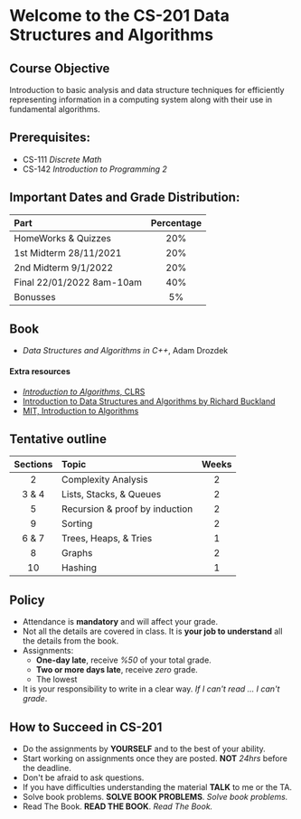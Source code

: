 # Welcome to the CS-201 Data Structures and Algorithms

## Course Objective
Introduction to basic analysis and data structure techniques for efficiently representing information in a computing system along with their use in fundamental algorithms.

## Prerequisites: 
* CS-111 *Discrete Math*
* CS-142 *Introduction to Programming 2*


## Important Dates and Grade Distribution:

| Part        | Percentage  |
| :-------------|:-----:|
| HomeWorks & Quizzes     | 20%|
| 1st Midterm 28/11/2021 | 20%|
| 2nd Midterm 9/1/2022 | 20%|
| Final 22/01/2022 8am-10am   | 40%|
| Bonusses | 5%|

## Book
* *Data Structures and Algorithms in C++*, Adam Drozdek
#### Extra resources
* [*Introduction to Algorithms*, CLRS](https://en.wikipedia.org/wiki/Introduction_to_Algorithms)
* [Introduction to Data Structures and Algorithms by Richard Buckland](https://youtu.be/RpRRUQFbePU)
* [MIT, Introduction to Algorithms](https://ocw.mit.edu/courses/electrical-engineering-and-computer-science/6-006-introduction-to-algorithms-spring-2020/)

## Tentative outline 
| Sections        | Topic  | Weeks |
|:-------------:|:-----|:----:|
| 2 | Complexity Analysis| 2| 
| 3 & 4 | Lists, Stacks, & Queues | 2 |
|5 | Recursion & proof by induction | 2| 
| 9 | Sorting | 2| 
| 6 & 7 | Trees, Heaps, & Tries  | 1|
| 8 | Graphs | 2| 
| 10 | Hashing  | 1| 

## Policy
- Attendance is **mandatory** and will affect your grade.  
- Not all the details are covered in class. It is **your job to understand** all the details from the book. 
- Assignments:
  - **One-day late**, receive *%50* of your total grade. 
  - **Two or more days late**, receive *zero* grade. 
  - The lowest
- It is your responsibility to write in a clear way. *If I can't read ...  I can't grade*.

## How to Succeed in CS-201
* Do the assignments by **YOURSELF** and to the best of your ability. 
* Start working on assignments once they are posted. **NOT** *24hrs* before the deadline. 
* Don't be afraid to ask questions. 
* If you have difficulties understanding the material **TALK** to me or the TA. 
* Solve book problems. **SOLVE BOOK PROBLEMS**. *Solve book problems.*
* Read The Book. **READ THE BOOK**. *Read The Book.*





